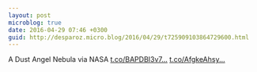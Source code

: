 ```yaml
---
layout: post
microblog: true
date: 2016-04-29 07:46 +0300
guid: http://desparoz.micro.blog/2016/04/29/t725909103864729600.html
---
```

A Dust Angel Nebula via NASA [t.co/BAPDBI3v7...](https://t.co/BAPDBI3v7L) [t.co/AfgkeAhsy...](https://t.co/AfgkeAhsy7)

